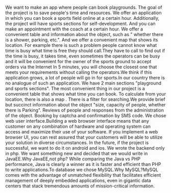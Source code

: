 We want to make an app where people can book playgrounds. The goal of the project is to save people's time and resources. We offer an application in which you can book a sports field online at a certain hour. Additionally, the project will have sports sections for self-development. And you can make an appointment with the coach at a certain hour. We offer a convenient table and information about the object, such as " whether there is a shower, parking, etc.". And we offer a convenient map that shows its location. For example there is such a problem people cannot know what time is busy what time is free they should call.They have to call to find out if the time is busy, it takes time, even sometimes the operators can be busy and it will be convenient for the owner of the sports ground to accept orders via the Internet In 5 minutes, you will choose the closest one that meets your requirements without calling the operators.We think if this application grows, a lot of people will go in for sports.In our country there is no analogue of such an application.
We have 2 main sections "playground and sports sections". The most convenient thing in our project is a convenient table that shows what time you can book. To calculate from your location, there is also a map . There is a filter for searching.We provide brief but succinct information about the object "size, capacity of people, whether there is Parking". Reviews of people and responses from the administration of the object. Booking by captcha and confirmation by SMS code.
We chose web user interface.Building a web browser interface means that any customer on any combination of hardware and operating system can access and maximize their use of your software. If you implement a web browser UI, you can rest assured that your customers will be able to utilize your solution in diverse circumstances. In the future, if the project is successful, we want to do it on android and ios.
We wrote the backend only in php. We want something new and decided that we would write in JavaEE.Why JavaEE,not php? While comparing the Java vs PHP performance, Java is clearly a winner as it is faster and efficient than PHP to write applications.To database we chose MySQL.Why MySQL?MySQL comes with the advantage of unmatched flexibility that facilitates efficient management of deeply embedded applications, even in gigantic data centers that stack tremendous amounts of mission-critical information.

